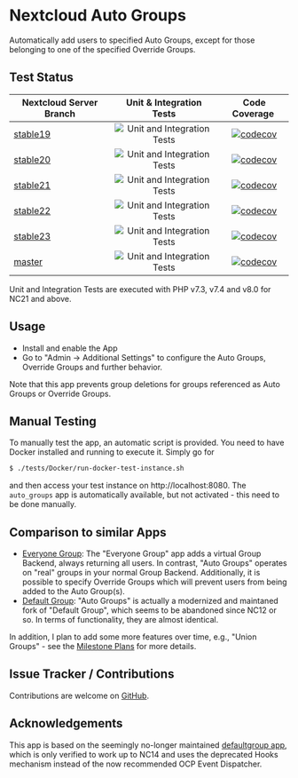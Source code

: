 # Nextcloud Auto Groups
Automatically add users to specified Auto Groups, except for those belonging to one of the specified Override Groups. 

## Test Status

| Nextcloud Server Branch | Unit & Integration Tests | Code Coverage | 
| ----------------------- |:------------------------:|:-------------:|
| [stable19](https://github.com/nextcloud/server/tree/stable19) | ![Unit and Integration Tests](https://github.com/stjosh/auto_groups/workflows/Unit%20and%20Integration%20Tests/badge.svg) | [![codecov](https://codecov.io/gh/stjosh/auto_groups/branch/master/graph/badge.svg?flag=stable19)](https://codecov.io/gh/stjosh/auto_groups) |
| [stable20](https://github.com/nextcloud/server/tree/stable20) | ![Unit and Integration Tests](https://github.com/stjosh/auto_groups/workflows/Unit%20and%20Integration%20Tests/badge.svg) | [![codecov](https://codecov.io/gh/stjosh/auto_groups/branch/master/graph/badge.svg?flag=stable20)](https://codecov.io/gh/stjosh/auto_groups) |
| [stable21](https://github.com/nextcloud/server/tree/stable21) | ![Unit and Integration Tests](https://github.com/stjosh/auto_groups/workflows/Unit%20and%20Integration%20Tests/badge.svg) | [![codecov](https://codecov.io/gh/stjosh/auto_groups/branch/master/graph/badge.svg?flag=stable21)](https://codecov.io/gh/stjosh/auto_groups) |
| [stable22](https://github.com/nextcloud/server/tree/stable22) | ![Unit and Integration Tests](https://github.com/stjosh/auto_groups/workflows/Unit%20and%20Integration%20Tests/badge.svg) | [![codecov](https://codecov.io/gh/stjosh/auto_groups/branch/master/graph/badge.svg?flag=stable22)](https://codecov.io/gh/stjosh/auto_groups) |
| [stable23](https://github.com/nextcloud/server/tree/stable23) | ![Unit and Integration Tests](https://github.com/stjosh/auto_groups/workflows/Unit%20and%20Integration%20Tests/badge.svg) | [![codecov](https://codecov.io/gh/stjosh/auto_groups/branch/master/graph/badge.svg?flag=stable23)](https://codecov.io/gh/stjosh/auto_groups) |
| [master](https://github.com/nextcloud/server/tree/master) | ![Unit and Integration Tests](https://github.com/stjosh/auto_groups/workflows/Unit%20and%20Integration%20Tests/badge.svg) | [![codecov](https://codecov.io/gh/stjosh/auto_groups/branch/master/graph/badge.svg?flag=master)](https://codecov.io/gh/stjosh/auto_groups) |

Unit and Integration Tests are executed with PHP v7.3, v7.4 and v8.0 for NC21 and above.

## Usage

* Install and enable the App
* Go to "Admin -> Additional Settings" to configure the Auto Groups, Override Groups and further behavior.

Note that this app prevents group deletions for groups referenced as Auto Groups or Override Groups.

## Manual Testing

To manually test the app, an automatic script is provided. You need to have Docker installed and running to execute it. Simply go for

```bash
$ ./tests/Docker/run-docker-test-instance.sh
```

and then access your test instance on http://localhost:8080. The `auto_groups` app is automatically available, but not activated - this need to be done manually.

## Comparison to similar Apps

* [Everyone Group](https://apps.nextcloud.com/apps/group_everyone): The "Everyone Group" app adds a virtual Group Backend, always returning all users. In contrast, "Auto Groups" operates on "real" groups in your normal Group Backend. Additionally, it is possible to specify Override Groups which will prevent users from being added to the Auto Group(s).
* [Default Group](https://apps.nextcloud.com/apps/defaultgroup): "Auto Groups" is actually a modernized and maintaned fork of "Default Group", which seems to be abandoned since NC12 or so. In terms of functionality, they are almost identical. 

In addition, I plan to add some more features over time, e.g., "Union Groups" - see the [Milestone Plans](https://github.com/stjosh/auto_groups/milestones) for more details.

## Issue Tracker / Contributions

Contributions are welcome on [GitHub](https://github.com/stjosh/auto_groups/issues).

## Acknowledgements

This app is based on the seemingly no-longer maintained [defaultgroup app](https://github.com/bodangren/defaultgroup), which is only verified to work up to NC14 and uses the deprecated Hooks mechanism instead of the now recommended OCP Event Dispatcher.
